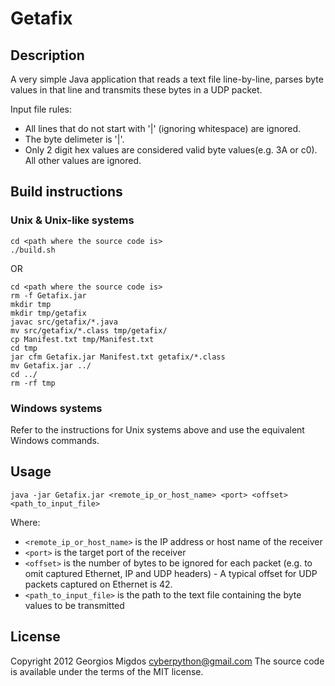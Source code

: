 # Getafix

## Description

A very simple Java application that reads a text file line-by-line, parses byte values in that line and transmits these bytes in a UDP packet.

Input file rules:

* All lines that do not start with '|' (ignoring whitespace) are ignored.
* The byte delimeter is '|'.
* Only 2 digit hex values are considered valid byte values(e.g. 3A or c0). All other values are ignored.


## Build instructions

### Unix & Unix-like systems

    cd <path where the source code is>
    ./build.sh

OR

    cd <path where the source code is>
    rm -f Getafix.jar
    mkdir tmp
    mkdir tmp/getafix
    javac src/getafix/*.java
    mv src/getafix/*.class tmp/getafix/
    cp Manifest.txt tmp/Manifest.txt
    cd tmp
    jar cfm Getafix.jar Manifest.txt getafix/*.class
    mv Getafix.jar ../
    cd ../
    rm -rf tmp

### Windows systems

Refer to the instructions for Unix systems above and use the equivalent Windows commands.

## Usage

    java -jar Getafix.jar <remote_ip_or_host_name> <port> <offset> <path_to_input_file>
    
Where:

* `<remote_ip_or_host_name>` is the IP address or host name of the receiver
* `<port>` is the target port of the receiver
* `<offset>` is the number of bytes to be ignored for each packet (e.g. to omit captured Ethernet, IP and UDP headers) - A typical offset for UDP packets captured on Ethernet is 42.
* `<path_to_input_file>` is the path to the text file containing the byte values to be transmitted

## License

Copyright 2012 Georgios Migdos <cyberpython@gmail.com>
The source code is available under the terms of the MIT license.

